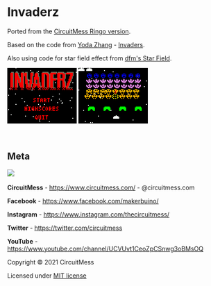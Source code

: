 # Invaderz
Ported from the [CircuitMess Ringo version](https://github.com/CircuitMess/Invaderz).

Based on the code from [Yoda Zhang](http://www.yodasvideoarcade.com/) - [Invaders](http://www.yodasvideoarcade.com/gamebuino.php).

Also using code for star field effect from [dfm's Star Field](https://github.com/dfm/Star-Field).

![screenshot1](https://github.com/CircuitMess/Invaderz-Nibble/raw/master/Screenshots/screenshot1.bmp)
![screenshot2](https://github.com/CircuitMess/Invaderz-Nibble/raw/master/Screenshots/screenshot2.bmp)

<br/>

## Meta


<img src="https://www.circuitmess.com/wp-content/uploads/CM-Meta-BlackHQ2.png">


**CircuitMess** - https://www.circuitmess.com/ - @circuitmess.com

**Facebook** - https://www.facebook.com/makerbuino/

**Instagram** - https://www.instagram.com/thecircuitmess/

**Twitter** - https://twitter.com/circuitmess

**YouTube** - https://www.youtube.com/channel/UCVUvt1CeoZpCSnwg3oBMsOQ

Copyright © 2021 CircuitMess

Licensed under [MIT license](https://opensource.org/licenses/MIT)



